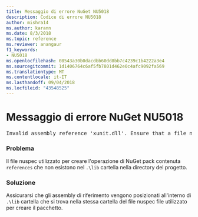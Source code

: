 ```yaml
---
title: Messaggio di errore NuGet NU5018
description: Codice di errore NU5018
author: mishra14
ms.author: karann
ms.date: 8/3/2018
ms.topic: reference
ms.reviewer: anangaur
f1_keywords:
- NU5018
ms.openlocfilehash: 08543a30b0dacdbb60dd8bb7c4239c1b4222a3e4
ms.sourcegitcommit: 1d1406764c6af5fb7801d462e0c4afc9092fa569
ms.translationtype: MT
ms.contentlocale: it-IT
ms.lasthandoff: 09/04/2018
ms.locfileid: "43548525"
---
```

# <a name="nuget-error-nu5018"></a>Messaggio di errore NuGet NU5018
<pre>Invalid assembly reference 'xunit.dll'. Ensure that a file named 'xunit.dll' exists in the lib directory.</pre>

### <a name="issue"></a>Problema

Il file nuspec utilizzato per creare l'operazione di NuGet pack contenuta `references` che non esistono nel `.\lib` cartella nella directory del progetto.


### <a name="solution"></a>Soluzione

Assicurarsi che gli assembly di riferimento vengono posizionati all'interno di `.\lib` cartella che si trova nella stessa cartella del file nuspec file utilizzato per creare il pacchetto.

